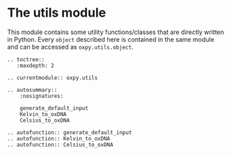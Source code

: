 # The utils module

This module contains some utility functions/classes that are directly written in Python. Every `object` described here is contained in the same module and can be accessed as `oxpy.utils.object`.

```{eval-rst}
.. toctree::
   :maxdepth: 2

.. currentmodule:: oxpy.utils

.. autosummary::
    :nosignatures:

    generate_default_input
    Kelvin_to_oxDNA
    Celsius_to_oxDNA
    
.. autofunction:: generate_default_input
.. autofunction:: Kelvin_to_oxDNA
.. autofunction:: Celsius_to_oxDNA
    
```
